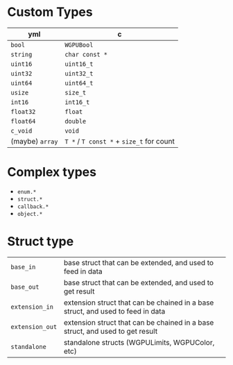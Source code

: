 # Custom Types

| yml             | c                                        |
| --------------- | ---------------------------------------- |
| `bool`          | `WGPUBool`                               |
| `string`        | `char const *`                           |
| `uint16`        | `uint16_t`                               |
| `uint32`        | `uint32_t`                               |
| `uint64`        | `uint64_t`                               |
| `usize`         | `size_t`                                 |
| `int16`         | `int16_t`                                |
| `float32`       | `float`                                  |
| `float64`       | `double`                                 |
| `c_void`        | `void`                                   |
| (maybe) `array` | `T *` / `T const *` + `size_t` for count |

# Complex types

- `enum.*`
- `struct.*`
- `callback.*`
- `object.*`

# Struct type

|                 |                                                                                 |
| --------------- | ------------------------------------------------------------------------------- |
| `base_in`       | base struct that can be extended, and used to feed in data                      |
| `base_out`      | base struct that can be extended, and used to get result                        |
| `extension_in`  | extension struct that can be chained in a base struct, and used to feed in data |
| `extension_out` | extension struct that can be chained in a base struct, and used to get result   |
| `standalone`    | standalone structs (WGPULimits, WGPUColor, etc)                                 |

